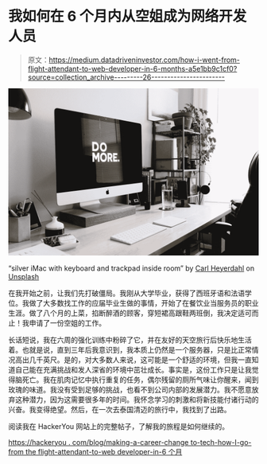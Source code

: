 # 我如何在 6 个月内从空姐成为网络开发人员

> 原文：<https://medium.datadriveninvestor.com/how-i-went-from-flight-attendant-to-web-developer-in-6-months-a5e1bb9c1cf0?source=collection_archive---------26----------------------->

![](img/aca6be808490fdbe1fce79edc2c9459a.png)

“silver iMac with keyboard and trackpad inside room” by [Carl Heyerdahl](https://unsplash.com/@carlheyerdahl?utm_source=medium&utm_medium=referral) on [Unsplash](https://unsplash.com?utm_source=medium&utm_medium=referral)

在我开始之前，让我们先打破僵局。我刚从大学毕业，获得了西班牙语和法语学位。我做了大多数找工作的应届毕业生做的事情，开始了在餐饮业当服务员的职业生涯。做了八个月的上菜，掐断醉酒的顾客，穿短裙高跟鞋两班倒，我决定适可而止！我申请了一份空姐的工作。

长话短说，我在六周的强化训练中粉碎了它，并在友好的天空旅行后快乐地生活着。也就是说，直到三年后我意识到，我本质上仍然是一个服务器，只是比正常情况高出几千英尺。是的，对大多数人来说，这可能是一个舒适的环境，但我一直知道自己能在充满挑战和发人深省的环境中茁壮成长。事实是，这份工作只是让我觉得脑死亡。我在肌肉记忆中执行重复的任务，偶尔残留的厕所气味让你醒来，闻到玫瑰的味道。我没有受到足够的挑战，也看不到公司内部的发展潜力。我不愿意放弃这种潜力，因为这需要很多年的时间。我怀念学习的刺激和将新技能付诸行动的兴奋。我变得绝望。然后，在一次去泰国清迈的旅行中，我找到了出路。

阅读我在 HackerYou 网站上的完整帖子，了解我的旅程是如何继续的。

[https://hackeryou . com/blog/making-a-career-change to-tech-how-I-go-from the flight-attendant-to-web developer-in-6 个月](https://hackeryou.com/blog/making-a-career-change-into-tech-how-i-went-from-flight-attendant-to-web-developer-in-6-months)